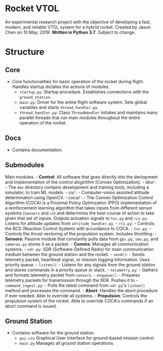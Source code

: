 # Rocket VTOL
An experimental research project with the objective of developing a fast, modern, and reliable VTOL system for a hybrid rocket.
Created by Jason Chen on _10 May, 2019_. **Written in Python 3.7**. Subject to change.

# Structure
## Core 
- Core functionalities for basic operation of the rocket during flight. Handles startup dictates the actions of modules.
    - `startup.py`: 
    Startup procedure. Establishes connections with the `ground_station`.
    - `main.py`: 
    Driver for the entire flight software system. Sets global variables and starts `thread_handler.py`.
    - `thread_handler.py`: 
    Class `ThreadHandler` initiates and maintains many parallel threads that run main modules throughout the entire operation of
    the rocket.
## Docs
- Contains documentation.

## Submodules
Main modules.
    - **Control**: 
    All software that goes directly into the devlopment and implementation of the control alogirithm (Convex Optimization).
        - *dev/* : 
            - The `dev` directory contains development and training tools, including a simulator, to train ML models.
        - *cv/* : 
            - Computer-vision assisted attitude determination using OpenCV.
        - *coca/* : 
            - The Convex Optimization Control Algorithm (COCA) is a Proximal Policy Optimzation (PPO) implementation of a
            reinforcement learning algorithm that takes inputs from different sensor systems (`sensors` and `cv`) and determines
            the best course of
            action to take given that set of inputs. Outputs actuation signals to `tvc.py` and `rcs.py`. Listens for attitude
            updates from `attitude_handler.py`.
        - `rcs.py`: 
            - Controls the RCS (Reaction Control System) with accordance to COCA.
        - `tvc.py`: 
            - Controls the thrust vectoring of the propulsion system. Includes throttling.
    - **Sensors**: 
    Passive module that constantly pulls data from `gps.py`, `imu.py`, and `cameras.py` stores it as a packet.
    - **Comms**:
    Manages all communication systems.
        - `sdr.py`: 
        SDR (Software-Defined Radio) for main communication medium between the ground station and the rocket.
            - `send()`: 
                - Sends telemetry packet, heartbeat signal, or mission logging information. Uses priority queue.
            - `listen()`: 
                - Listens for any signals from the ground station and stores commands in a priority queue or stack.
        - `telemetry.py`: 
        - Gathers and formats telemetry packet from `sensors`.
            - `enqueue()`: 
                - Prepares telemetry packets for transmission through the SDR. Pushes it to
        - `command_ingest.py`: 
            - Pulls the latest command from `sdr.py`'s `listen()` method and processes the command.
    - **Abort**: 
    Handles the abort procedure if ever needed. Able to override all systems.
    - **Propulsion**: 
    Controls the propulsion system of the rocket. Able to override COCA's commands if an abort command is issued. 
## Ground Station
- Contains software for the ground station.
    - `gui.css`
    Graphical User Interface for ground-based mission control.
    - `main.py`
    Manages all ground station operations.
